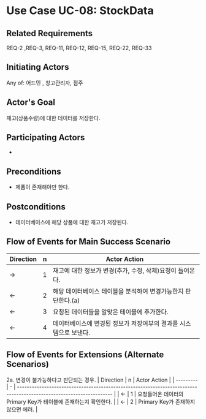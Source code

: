 # Use Case UC-08: StockData

## **Related Requirements**

REQ-2 ,REQ-3, REQ-11, REQ-12, REQ-15, REQ-22, REQ-33

## **Initiating Actors**

Any of: 어드민 , 창고관리자, 점주

## **Actor's Goal**

재고(상품수량)에 대한 데이터를 저장한다.

## **Participating Actors**

 - 

## **Preconditions**

- 제품이 존재해야만 한다.

## **Postconditions**

- 데이터베이스에 해당 상품에 대한 재고가 저장된다.

## Flow of Events for Main Success Scenario
| Direction | n | Actor Action                                                                                                         |
| --------- | - | -------------------------------------------------------------------------------------------------------------------- |
| →         | 1 | 재고에 대한 정보가 변경(추가, 수정, 삭제)요청이 들어온다. |
| ←         | 2 | 해당 데이터베이스 테이블을 분석하여 변경가능한지 판단한다.(a)|
| ←         | 3 | 요청된 데이터들을 알맞은 테이블에 추가한다.|
| ←         | 4 | 데이터베이스에 변경된 정보가 저장여부의 결과를 시스템으로 보낸다. |


## Flow of Events for Extensions (Alternate Scenarios)
2a. 변경이 불가능하다고 판단되는 경우.
| Direction | n | Actor Action                                                                                                         |
| --------- | - | -------------------------------------------------------------------------------------------------------------------- |
| ←         | 1 | 요청들어온 데이터의 Primary Key가 테이블에 존재하는지 확인한다. |
| ←         | 2 | Primary Key가 존재하지 않으면 에러. |


